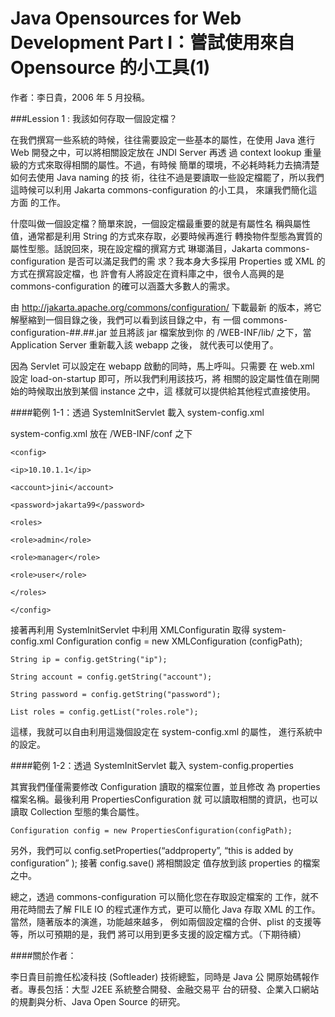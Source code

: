 # Java Opensources for Web Development Part I：嘗試使用來自 Opensource 的小工具(1)
作者：李日貴，2006 年 5 月投稿。

###Lession 1 : 我該如何存取一個設定檔？

在我們撰寫一些系統的時候，往往需要設定一些基本的屬性，在使用 Java 進行 Web 開發之中，可以將相關設定放在 JNDI Server 再透 過 context lookup 重量級的方式來取得相關的屬性。不過，有時候 簡單的環境，不必耗時耗力去搞清楚如何去使用 Java naming 的技 術，往往不過是要讀取一些設定檔罷了，所以我們這時候可以利用 Jakarta commons-configuration 的小工具， 來讓我們簡化這方面 的工作。

什麼叫做一個設定檔？簡單來說，一個設定檔最重要的就是有屬性名 稱與屬性值，通常都是利用 String 的方式來存取，必要時候再進行 轉換物件型態為實質的屬性型態。話說回來，現在設定檔的撰寫方式 琳瑯滿目，Jakarta commons-configuration 是否可以滿足我們的需 求？我本身大多採用 Properties 或 XML 的方式在撰寫設定檔，也 許會有人將設定在資料庫之中，很令人高興的是 commons-configuration 的確可以涵蓋大多數人的需求。

由 http://jakarta.apache.org/commons/configuration/ 下載最新 的版本，將它解壓縮到一個目錄之後，我們可以看到該目錄之中，有 一個 commons-configuration-##.##.jar 並且將該 jar 檔案放到你 的 /WEB-INF/lib/ 之下，當 Application Server 重新載入該 webapp 之後， 就代表可以使用了。

因為 Servlet 可以設定在 webapp 啟動的同時，馬上呼叫。只需要 在 web.xml 設定 load-on-startup 即可，所以我們利用該技巧，將 相關的設定屬性值在剛開始的時候取出放到某個 instance 之中，這 樣就可以提供給其他程式直接使用。

####範例 1-1：透過 SystemInitServlet 載入 system-config.xml

system-config.xml 放在 /WEB-INF/conf 之下

    <config>

    <ip>10.10.1.1</ip>

    <account>jini</account>

    <password>jakarta99</password>

    <roles>

    <role>admin</role>

    <role>manager</role>

    <role>user</role>

    </roles>

    </config>

接著再利用 SystemInitServlet 中利用 XMLConfiguratin 取得 system-config.xml Configuration config = new XMLConfiguration (configPath);

    String ip = config.getString("ip");

    String account = config.getString("account");

    String password = config.getString("password");

    List roles = config.getList("roles.role");

這樣，我就可以自由利用這幾個設定在 system-config.xml 的屬性， 進行系統中的設定。

####範例 1-2：透過 SystemInitServlet 載入 system-config.properties

其實我們僅僅需要修改 Configuration 讀取的檔案位置，並且修改 為 properties 檔案名稱。最後利用 PropertiesConfiguration 就 可以讀取相關的資訊，也可以讀取 Collection 型態的集合屬性。

    Configuration config = new PropertiesConfiguration(configPath);

另外，我們可以 config.setProperties(“addproperty”, “this is added by configuration” ); 接著 config.save() 將相關設定 值存放到該 properties 的檔案之中。

總之，透過 commons-configuration 可以簡化您在存取設定檔案的 工作，就不用花時間去了解 FILE IO 的程式運作方式，更可以簡化 Java 存取 XML 的工作。 當然，隨著版本的演進，功能越來越多， 例如兩個設定檔的合併、plist 的支援等等，所以可預期的是，我們 將可以用到更多支援的設定檔方式。（下期待續）

####關於作者：

李日貴目前擔任松凌科技 (Softleader) 技術總監，同時是 Java 公 開原始碼報作者。專長包括：大型 J2EE 系統整合開發、金融交易平 台的研發、企業入口網站的規劃與分析、Java Open Source 的研究。
